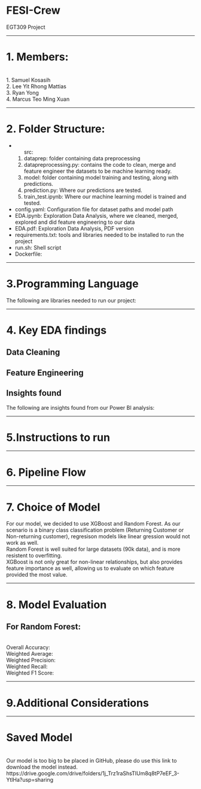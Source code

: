 # FESI-Crew
EGT309 Project <br>
<hr>
<h1>1. Members: </h1> <br>
1. Samuel Kosasih <br>
2. Lee Yit Rhong Mattias<br>
3. Ryan Yong<br>
4. Marcus Teo Ming Xuan<br>
<hr>
<h1>2. Folder Structure:</h1>
<ul>
<li><ol>
src:

<li>dataprep: folder containing data preprocessing</li>
<li>        datapreprocessing.py: contains the code to clean, merge and feature engineer the datasets to be machine learning ready. </li>
<li>model: folder containing model training and testing, along with predictions.</li>
<li>        prediction.py: Where our predictions are tested. </li>
<li>        train_test.ipynb: Where our machine learning model is trained and tested. </li>

</ol>
</li>
<li>config.yaml: Configuration file for dataset paths and model path </li>
<li>EDA.ipynb: Exploration Data Analysis, where we cleaned, merged, explored and did feature engineering to our data</li>
<li>EDA.pdf: Exploration Data Analysis, PDF version</li>
<li>requirements.txt: tools and libraries needed to be installed to run the project </li>
<li>run.sh: Shell script </li>
<li>Dockerfile: </li>
</ul>
<hr>
<h1>3.Programming Language </h1>
The following are libraries needed to run our project:

<hr>

<h1>4. Key EDA findings </h1>
<h2>Data Cleaning</h2>
<h2>Feature Engineering</h2>
<h2>Insights found</h2>
The following are insights found from our Power BI analysis: <br>
<hr>

<h1>5.Instructions to run </h1>
<hr>

<h1>6. Pipeline Flow </h1>
<hr>

<h1>7. Choice of Model</h1>
For our model, we decided to use XGBoost and Random Forest. As our scenario is a binary class classification problem (Returning Customer or Non-returning customer), regresison models like linear gression would not work as well. <br>
Random Forest is well suited for large datasets (90k data), and is more resistent to overfitting. <br>
XGBoost is not only great for non-linear relationships, but also provides feature importance as well, allowing us to evaluate on which feature provided the most value.<br>
<hr>

<h1>8. Model Evaluation </h1>
<h2>For Random Forest: </h2><br>
Overall Accuracy: <br>
Weighted Average: <br>
Weighted Precision: <br>
Weighted Recall:<br>
Weighted F1 Score:<br>


<hr>
<h1>9.Additional Considerations </h1>
<hr>
<h1>Saved Model</h1> <br>
Our model is too big to be placed in GitHub, please do use this link to download the model instead. <br>
https://drive.google.com/drive/folders/1j_Trz1raShsTIUm8q8tP7eEF_3-YtlHa?usp=sharing <br>

